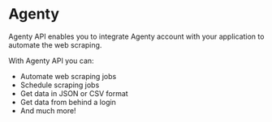 # Agenty

Agenty API enables you to integrate Agenty account with your application to
automate the web scraping.

With Agenty API you can:

- Automate web scraping jobs
- Schedule scraping jobs
- Get data in JSON or CSV format
- Get data from behind a login
- And much more!

